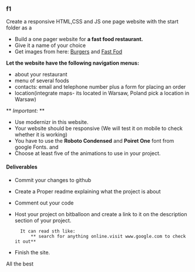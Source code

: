 ### f1
Create a responsive HTML,CSS  and JS one page website with the start folder as a
- Build a one pager website for **a fast food restaurant.**
- Give it a name of your choice
- Get images from  here: [Burgers](https://www.google.com/search?q=burgers&es_sm=122&source=lnms&tbm=isch&sa=X&ved=0CAgQ_AUoAmoVChMIh9Obtv-HyAIVyj8UCh27-Q6n&biw=1366&bih=643#q=burgers&tbm=isch&tbs=isz:l) and  [Fast Fod](https://www.google.com/search?q=burgers&es_sm=122&source=lnms&tbm=isch&sa=X&ved=0CAgQ_AUoAmoVChMIh9Obtv-HyAIVyj8UCh27-Q6n&biw=1366&bih=643#tbs=isz:l&tbm=isch&q=fast+food)

 **Let the website have the following navigation menus:**
- about your restaurant
- menu of several foods
- contacts: email and telephone number plus a form for placing an order
- location(integrate maps- its located in Warsaw, Poland pick a location in Warsaw)


** *Important:* **
- Use modernizr in this website.
- Your website should be responsive (We will test it on mobile to check whether it is working)
- You have to use the **Roboto Condensed** and **Poiret One** font from google Fonts. and
- Choose at least five of the animations to use in your project.

#### Deliverables
- Commit your changes to github
- Create a Proper readme explaining what the project is about
- Comment out your code
- Host your project on bitballoon and create a link to it on the description section of your project.

		It can read sth like:
			** search for anything online.visit www.google.com to check it out**

- Finish the site.


All the best
